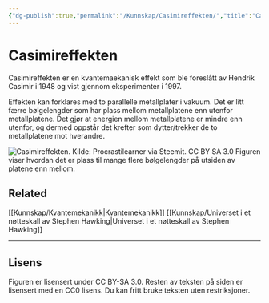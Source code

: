 ```yaml
---
{"dg-publish":true,"permalink":"/Kunnskap/Casimireffekten/","title":"Casimireffekten","tags":["fysikk"]}
---
```



# Casimireffekten
Casimireffekten er en kvantemaekanisk effekt som ble foreslått av Hendrik Casimir i 1948 og vist gjennom eksperimenter i 1997. 

Effekten kan forklares med to parallelle metallplater i vakuum. Det er litt færre bølgelengder som har plass mellom metallplatene enn utenfor metallplatene. Det gjør at energien mellom metallplatene er mindre enn utenfor, og dermed oppstår det krefter som dytter/trekker de to metallplatene mot hverandre.

![Casimireffekten. Kilde: Procrastilearner via Steemit. CC BY SA 3.0](https://steemitimages.com/DQmVHTQms94aSsqy2fxy7rE7CTdAHksdvWsPLeFfn37dn19/image.png)
Figuren viser hvordan det er plass til mange flere bølgelengder på utsiden av platene enn mellom. 

## Related
[[Kunnskap/Kvantemekanikk\|Kvantemekanikk]]
[[Kunnskap/Universet i et nøtteskall av Stephen Hawking\|Universet i et nøtteskall av Stephen Hawking]]

---

## Lisens
Figuren er lisensert under CC BY-SA 3.0. Resten av teksten på siden er lisensert med en CC0 lisens. Du kan fritt bruke teksten uten restriksjoner.
